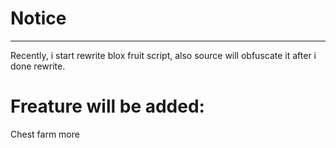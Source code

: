 # Notice
------------
Recently, i start rewrite blox fruit script, also source will obfuscate it after i done rewrite.

# Freature will be added:
Chest farm
more
